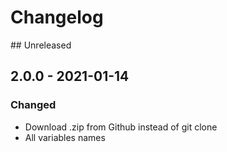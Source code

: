 # Changelog

## Unreleased

## 2.0.0 - 2021-01-14

### Changed
- Download .zip from Github instead of git clone
- All variables names
